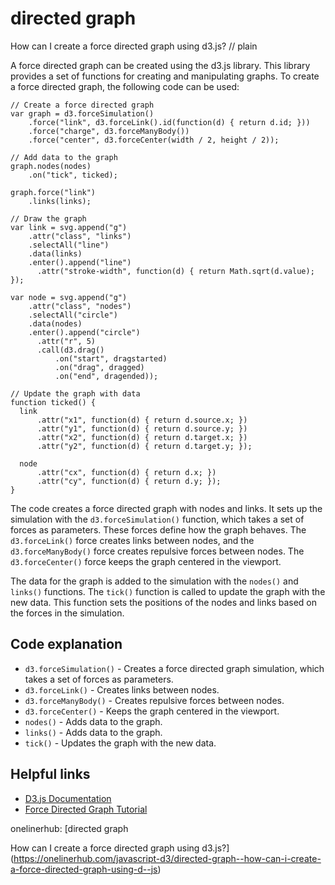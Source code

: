 # directed graph

How can I create a force directed graph using d3.js?
// plain

A force directed graph can be created using the d3.js library. This library provides a set of functions for creating and manipulating graphs. To create a force directed graph, the following code can be used:

```
// Create a force directed graph
var graph = d3.forceSimulation()
    .force("link", d3.forceLink().id(function(d) { return d.id; }))
    .force("charge", d3.forceManyBody())
    .force("center", d3.forceCenter(width / 2, height / 2));

// Add data to the graph
graph.nodes(nodes)
    .on("tick", ticked);

graph.force("link")
    .links(links);

// Draw the graph
var link = svg.append("g")
    .attr("class", "links")
    .selectAll("line")
    .data(links)
    .enter().append("line")
      .attr("stroke-width", function(d) { return Math.sqrt(d.value); });

var node = svg.append("g")
    .attr("class", "nodes")
    .selectAll("circle")
    .data(nodes)
    .enter().append("circle")
      .attr("r", 5)
      .call(d3.drag()
          .on("start", dragstarted)
          .on("drag", dragged)
          .on("end", dragended));

// Update the graph with data
function ticked() {
  link
      .attr("x1", function(d) { return d.source.x; })
      .attr("y1", function(d) { return d.source.y; })
      .attr("x2", function(d) { return d.target.x; })
      .attr("y2", function(d) { return d.target.y; });

  node
      .attr("cx", function(d) { return d.x; })
      .attr("cy", function(d) { return d.y; });
}
```

The code creates a force directed graph with nodes and links. It sets up the simulation with the `d3.forceSimulation()` function, which takes a set of forces as parameters. These forces define how the graph behaves. The `d3.forceLink()` force creates links between nodes, and the `d3.forceManyBody()` force creates repulsive forces between nodes. The `d3.forceCenter()` force keeps the graph centered in the viewport.

The data for the graph is added to the simulation with the `nodes()` and `links()` functions. The `tick()` function is called to update the graph with the new data. This function sets the positions of the nodes and links based on the forces in the simulation.

## Code explanation


* `d3.forceSimulation()` - Creates a force directed graph simulation, which takes a set of forces as parameters.
* `d3.forceLink()` - Creates links between nodes.
* `d3.forceManyBody()` - Creates repulsive forces between nodes.
* `d3.forceCenter()` - Keeps the graph centered in the viewport.
* `nodes()` - Adds data to the graph.
* `links()` - Adds data to the graph.
* `tick()` - Updates the graph with the new data.

## Helpful links

* [D3.js Documentation](https://github.com/d3/d3/wiki)
* [Force Directed Graph Tutorial](https://bl.ocks.org/mbostock/4062045)

onelinerhub: [directed graph

How can I create a force directed graph using d3.js?](https://onelinerhub.com/javascript-d3/directed-graph--how-can-i-create-a-force-directed-graph-using-d--js)